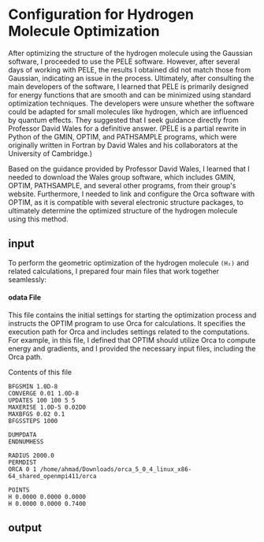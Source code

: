 # Configuration for Hydrogen Molecule Optimization
After optimizing the structure of the hydrogen molecule using the Gaussian software, I proceeded to use the PELE software. However, after several days of working with PELE, the results I obtained did not match those from Gaussian, indicating an issue in the process. Ultimately, after consulting the main developers of the software, I learned that PELE is primarily designed for energy functions that are smooth and can be minimized using standard optimization techniques. The developers were unsure whether the software could be adapted for small molecules like hydrogen, which are influenced by quantum effects. They suggested that I seek guidance directly from Professor David Wales for a definitive answer.
(PELE is a partial rewrite in Python of the GMIN, OPTIM, and PATHSAMPLE programs, which were originally written in Fortran by David Wales and his collaborators at the University of Cambridge.)

Based on the guidance provided by Professor David Wales, I learned that I needed to download the Wales group software, which includes GMIN, OPTIM, PATHSAMPLE, and several other programs, from their group's website. Furthermore, I needed to link and configure the Orca software with OPTIM, as it is compatible with several electronic structure packages, to ultimately determine the optimized structure of the hydrogen molecule using this method.
## input
To perform the geometric optimization of the hydrogen molecule ``` (H₂) ``` and related calculations, I prepared four main files that work together seamlessly:
#### odata File
This file contains the initial settings for starting the optimization process and instructs the OPTIM program to use Orca for calculations. It specifies the execution path for Orca and includes settings related to the computations. For example, in this file, I defined that OPTIM should utilize Orca to compute energy and gradients, and I provided the necessary input files, including the Orca path.

Contents of this file
```
BFGSMIN 1.0D-8
CONVERGE 0.01 1.0D-8
UPDATES 100 100 5 5
MAXERISE 1.0D-5 0.02D0
MAXBFGS 0.02 0.1
BFGSSTEPS 1000

DUMPDATA
ENDNUMHESS

RADIUS 2000.0
PERMDIST
ORCA 0 1 /home/ahmad/Downloads/orca_5_0_4_linux_x86-64_shared_openmpi411/orca

POINTS
H 0.0000 0.0000 0.0000
H 0.0000 0.0000 0.7400
```


## output









